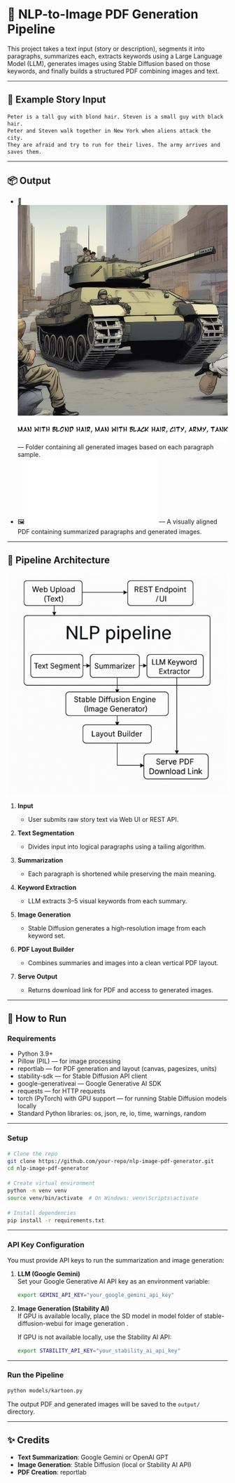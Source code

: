 
# 🧠 NLP-to-Image PDF Generation Pipeline

This project takes a text input (story or description), segments it into paragraphs, summarizes each, extracts keywords using a Large Language Model (LLM), generates images using Stable Diffusion based on those keywords, and finally builds a structured PDF combining images and text.

---

## 📖 Example Story Input

```
Peter is a tall guy with blond hair. Steven is a small guy with black hair. 
Peter and Steven walk together in New York when aliens attack the city. 
They are afraid and try to run for their lives. The army arrives and saves them.
```

---

## 📦 Output

- 📄 ![image](output/sample.png) — Folder containing all generated images based on each paragraph sample.
- 🖼️ ![image](output/output1.pdf) — A visually aligned PDF containing summarized paragraphs and generated images.

---

## 🧱 Pipeline Architecture

![architecture design](output/story-book.png)

1. **Input**  
   - User submits raw story text via Web UI or REST API.

2. **Text Segmentation**  
   - Divides input into logical paragraphs using a tailing algorithm.

3. **Summarization**  
   - Each paragraph is shortened while preserving the main meaning.

4. **Keyword Extraction**  
   - LLM extracts 3–5 visual keywords from each summary.

5. **Image Generation**  
   - Stable Diffusion generates a high-resolution image from each keyword set.

6. **PDF Layout Builder**  
   - Combines summaries and images into a clean vertical PDF layout.

7. **Serve Output**  
   - Returns download link for PDF and access to generated images.

---

## 🧪 How to Run

### Requirements

- Python 3.9+
- Pillow (PIL) — for image processing
- reportlab — for PDF generation and layout (canvas, pagesizes, units)
- stability-sdk — for Stable Diffusion API client
- google-generativeai — Google Generative AI SDK
- requests — for HTTP requests
- torch (PyTorch) with GPU support — for running Stable Diffusion models locally
- Standard Python libraries: os, json, re, io, time, warnings, random

---

### Setup

```bash
# Clone the repo
git clone https://github.com/your-repo/nlp-image-pdf-generator.git
cd nlp-image-pdf-generator

# Create virtual environment
python -m venv venv
source venv/bin/activate  # On Windows: venv\Scripts\activate

# Install dependencies
pip install -r requirements.txt
```

---

### API Key Configuration

You must provide API keys to run the summarization and image generation:

1. **LLM (Google Gemini)**  
   Set your Google Generative AI API key as an environment variable:
   ```bash
   export GEMINI_API_KEY="your_google_gemini_api_key"
   ```

2. **Image Generation (Stability AI)**  
   If GPU is available locally, place the SD model in model folder of stable-diffusion-webui
   for image generation .

   If GPU is not available locally, use the Stability AI API:
   ```bash
   export STABILITY_API_KEY="your_stability_ai_api_key"
   ```

---

### Run the Pipeline

```bash
python models/kartoon.py
```

The output PDF and generated images will be saved to the `output/` directory.

---

## ✨ Credits

- **Text Summarization**: Google Gemini or OpenAI GPT
- **Image Generation**: Stable Diffusion (local or Stability AI API)
- **PDF Creation**: reportlab
